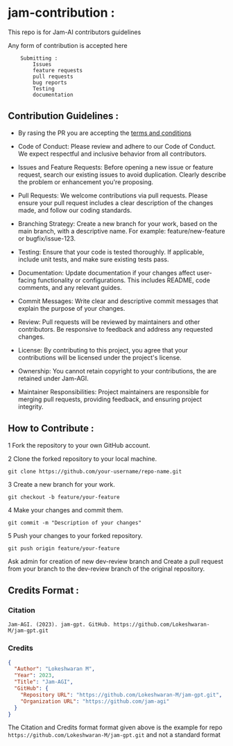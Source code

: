 # jam-contribution :

This repo is for Jam-AI contributors guidelines 

Any form of contribution is accepted here

```
    Submitting :
        Issues
        feature requests
        pull requests
        bug reports
        Testing
        documentation
```

## Contribution Guidelines :

* By rasing the PR you are accepting the [terms and conditions](./terms_and_conditions.md)

* Code of Conduct: Please review and adhere to our Code of Conduct. We expect respectful and inclusive behavior from all contributors.

* Issues and Feature Requests: Before opening a new issue or feature request, search our existing issues to avoid duplication. Clearly describe the problem or enhancement you're proposing.

* Pull Requests: We welcome contributions via pull requests. Please ensure your pull request includes a clear description of the changes made, and follow our coding standards.

* Branching Strategy: Create a new branch for your work, based on the main branch, with a descriptive name. For example: feature/new-feature or bugfix/issue-123.

* Testing: Ensure that your code is tested thoroughly. If applicable, include unit tests, and make sure existing tests pass.

* Documentation: Update documentation if your changes affect user-facing functionality or configurations. This includes README, code comments, and any relevant guides.

* Commit Messages: Write clear and descriptive commit messages that explain the purpose of your changes.

* Review: Pull requests will be reviewed by maintainers and other contributors. Be responsive to feedback and address any requested changes.

* License: By contributing to this project, you agree that your contributions will be licensed under the project's license.

* Ownership: You cannot retain copyright to your contributions, the are retained under Jam-AGI.

* Maintainer Responsibilities: Project maintainers are responsible for merging pull requests, providing feedback, and ensuring project integrity.

## How to Contribute :

1 Fork the repository to your own GitHub account.

2 Clone the forked repository to your local machine.

```
git clone https://github.com/your-username/repo-name.git
```

3 Create a new branch for your work.
```
git checkout -b feature/your-feature
```

4 Make your changes and commit them.

```
git commit -m "Description of your changes"
```

5 Push your changes to your forked repository.
```
git push origin feature/your-feature
```

Ask admin for creation of new dev-review branch and Create a pull request from your branch to the dev-review branch of the original repository.

## Credits Format :


### Citation
```
Jam-AGI. (2023). jam-gpt. GitHub. https://github.com/Lokeshwaran-M/jam-gpt.git
```

### Credits
```json
{
  "Author": "Lokeshwaran M",
  "Year": 2023,
  "Title": "Jam-AGI",
  "GitHub": {
    "Repository URL": "https://github.com/Lokeshwaran-M/jam-gpt.git",
    "Organization URL": "https://github.com/jam-agi"
  }
}
```

The Citation and Credits format format given above is the example for repo `https://github.com/Lokeshwaran-M/jam-gpt.git` and not a standard format 


